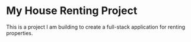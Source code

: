 # My House Renting Project

This is a project I am building to create a full-stack application for renting properties.
